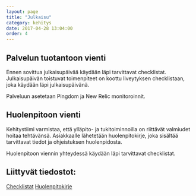 ```yaml
---
layout: page
title: "Julkaisu"
category: kehitys
date: 2017-04-28 13:04:00
order: 4
---
```


## Palvelun tuotantoon vienti

Ennen sovittua julkaisupäivää käydään läpi tarvittavat checklistat. Julkaisupäivän toistuvat toimenpiteet on koottu liveytyksen checklistaan, joka käydään läpi julkaisupäivänä.

Palveluun asetetaan Pingdom ja New Relic monitoroinnit.

## Huolenpitoon vienti

Kehitystiimi varmistaa, että ylläpito- ja tukitoiminnoilla on riittävät valmiudet hoitaa tehtävänsä. Asiakkaalle lähetetään huolenpitokirje, joka sisältää tarvittavat tiedot ja ohjeistuksen huolenpidosta.

Huolenpitoon viennin yhteydessä käydään läpi tarvittavat checklistat.

## Liittyvät tiedostot:

[Checklistat](https://drive.google.com/open?id=1tBdkWpx6NgdFcreJQCV3VNfas7D_UmRgJI7xQynw-Yc)
[Huolenpitokirje](https://docs.google.com/a/geniem.com/document/d/1HbtjSlbAhLSR6lAe8pBtZxDdO7n-EHn8wIdT38iQq9E/edit?usp=sharing)


